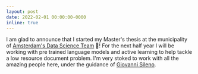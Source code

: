 ```yaml
---
layout: post
date: 2022-02-01 00:00:00-0000
inline: true
---
```


I am glad to announce that I started my Master's thesis at the municipality of [Amsterdam's Data Science Team](https://www.amsterdamintelligence.com/) 🎊! 
For the next half year I will be working with pre trained language models and active learning to help tackle a low resource document problem.
I'm very stoked to work with all the amazing people here, under the guidance of [Giovanni Sileno](https://gsileno.net/).